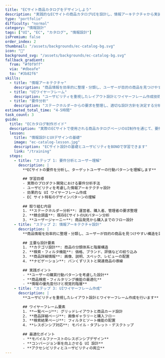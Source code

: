 ```yaml
---
title: "ECサイト商品カタログをデザインしよう"
description: "実践的なECサイトの商品カタログUIを設計し、情報アーキテクチャから実装まで学習します"
type: "portfolio"
difficulty: "normal"
category: "情報設計"
tags: ["UI", "EC", "カタログ", "情報設計"]
isPremium: false
order_index: 2
thumbnail: "/assets/backgrounds/ec-catalog-bg.svg"
icon: "🛒"
background_svg: "/assets/backgrounds/ec-catalog-bg.svg"
fallback_gradient:
  from: "#f0f9ff"
  via: "#dbeafe"
  to: "#3b82f6"
skills:
  - title: "情報アーキテクチャ"
    description: "商品情報を効率的に整理・分類し、ユーザーが目的の商品を見つけやすい構造設計"
  - title: "UIワイヤーフレーム"
    description: "ユーザビリティを重視したレイアウト設計とワイヤーフレーム作成技術"
  - title: "要件分析"
    description: "ステークホルダーからの要求を整理し、適切な設計方針を決定する分析手法"
estimated_total_time: "4-5時間"
task_count: 3
guide:
  title: "ECカタログ制作ガイド"
  description: "実際のECサイトで使用される商品カタログページのUI制作を通じて、要件分析から情報アーキテクチャ、ワイヤーフレーム作成まで実践的なデザインプロセスを学習します"
  lesson:
    title: "情報設計とUXデザインの基礎"
    image: "ec-catalog-lesson.jpg"
    description: "ECサイト設計の基礎とユーザビリティをBONOで学習できます"
    link: "/training"
  steps:
    - title: "ステップ 1: 要件分析とユーザー理解"
      description: |
        **ECサイトの要件を分析し、ターゲットユーザーの行動パターンを理解します**
        
        ## 学習目標
        - 実際のプロダクト開発における要件分析手法
        - ユーザビリティを考慮した情報アーキテクチャ設計
        - 効果的な UI ワイヤーフレーム作成
        - EC サイト特有のデザインパターンの理解
        
        ## 取り組む内容
        1. **ステークホルダー分析**: 運営者、購入者、管理者の要求整理
        2. **競合調査**: 既存ECサイトのUXパターン分析
        3. **ユーザージャーニー**: 商品発見から購入までのフロー設計
    - title: "ステップ 2: 情報アーキテクチャ設計"
      description: |
        **商品情報を効率的に整理・分類し、ユーザーが目的の商品を見つけやすい構造を設計します**
        
        ## 主要な設計要素
        1. **カテゴリ設計**: 商品の分類体系と階層構造
        2. **検索・フィルタ機能**: 価格、ブランド、評価などの絞り込み
        3. **商品詳細情報**: 画像、説明、スペック、レビューの配置
        4. **ナビゲーション**: パンくずリストと関連商品の導線
        
        ## 実践ポイント
        - **ユーザーの購買行動パターンを考慮した設計**
        - **商品検索・フィルタリング機能の最適化**
        - **情報の優先度付けと視覚的階層**
    - title: "ステップ 3: UIワイヤーフレーム作成"
      description: |
        **ユーザビリティを重視したレイアウト設計とワイヤーフレーム作成を行います**
        
        ## ワイヤーフレーム要素
        1. **一覧ページ**: グリッドレイアウトと商品カード設計
        2. **商品詳細ページ**: 画像ギャラリーと購入フロー
        3. **検索結果ページ**: フィルタとソート機能の配置
        4. **レスポンシブ対応**: モバイル・タブレット・デスクトップ
        
        ## 最適化ポイント
        - **モバイルファーストのレスポンシブデザイン**
        - **コンバージョン率を向上させる UI 設計**
        - **アクセシビリティとユーザビリティの両立**
---
```

